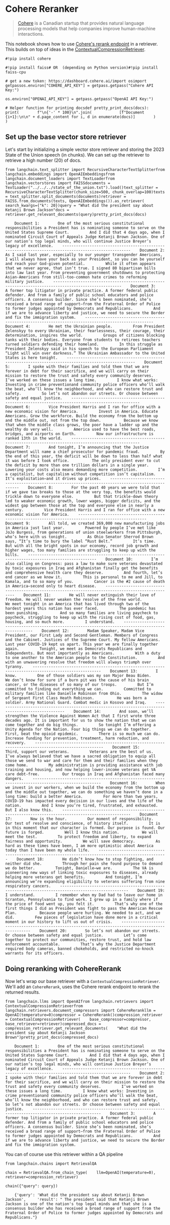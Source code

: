 Cohere Reranker
===============

> [Cohere](https://cohere.ai/about) is a Canadian startup that provides natural language processing models that help companies improve human-machine interactions.

This notebook shows how to use [Cohere's rerank endpoint](https://docs.cohere.com/docs/reranking) in a retriever. This builds on top of ideas in the [ContextualCompressionRetriever](/docs/modules/data_connection/retrievers/contextual_compression/).

    #!pip install cohere

    #!pip install faiss# OR  (depending on Python version)#!pip install faiss-cpu

    # get a new token: https://dashboard.cohere.ai/import osimport getpassos.environ["COHERE_API_KEY"] = getpass.getpass("Cohere API Key:")

    os.environ["OPENAI_API_KEY"] = getpass.getpass("OpenAI API Key:")

    # Helper function for printing docsdef pretty_print_docs(docs):    print(        f"\n{'-' * 100}\n".join(            [f"Document {i+1}:\n\n" + d.page_content for i, d in enumerate(docs)]        )    )

Set up the base vector store retriever[​](#set-up-the-base-vector-store-retriever "Direct link to Set up the base vector store retriever")
------------------------------------------------------------------------------------------------------------------------------------------

Let's start by initializing a simple vector store retriever and storing the 2023 State of the Union speech (in chunks). We can set up the retriever to retrieve a high number (20) of docs.

    from langchain.text_splitter import RecursiveCharacterTextSplitterfrom langchain.embeddings import OpenAIEmbeddingsfrom langchain.document_loaders import TextLoaderfrom langchain.vectorstores import FAISSdocuments = TextLoader("../../../state_of_the_union.txt").load()text_splitter = RecursiveCharacterTextSplitter(chunk_size=500, chunk_overlap=100)texts = text_splitter.split_documents(documents)retriever = FAISS.from_documents(texts, OpenAIEmbeddings()).as_retriever(    search_kwargs={"k": 20})query = "What did the president say about Ketanji Brown Jackson"docs = retriever.get_relevant_documents(query)pretty_print_docs(docs)

        Document 1:        One of the most serious constitutional responsibilities a President has is nominating someone to serve on the United States Supreme Court.         And I did that 4 days ago, when I nominated Circuit Court of Appeals Judge Ketanji Brown Jackson. One of our nation’s top legal minds, who will continue Justice Breyer’s legacy of excellence.    ----------------------------------------------------------------------------------------------------    Document 2:        As I said last year, especially to our younger transgender Americans, I will always have your back as your President, so you can be yourself and reach your God-given potential.         While it often appears that we never agree, that isn’t true. I signed 80 bipartisan bills into law last year. From preventing government shutdowns to protecting Asian-Americans from still-too-common hate crimes to reforming military justice.    ----------------------------------------------------------------------------------------------------    Document 3:        A former top litigator in private practice. A former federal public defender. And from a family of public school educators and police officers. A consensus builder. Since she’s been nominated, she’s received a broad range of support—from the Fraternal Order of Police to former judges appointed by Democrats and Republicans.         And if we are to advance liberty and justice, we need to secure the Border and fix the immigration system.    ----------------------------------------------------------------------------------------------------    Document 4:        He met the Ukrainian people.         From President Zelenskyy to every Ukrainian, their fearlessness, their courage, their determination, inspires the world.         Groups of citizens blocking tanks with their bodies. Everyone from students to retirees teachers turned soldiers defending their homeland.         In this struggle as President Zelenskyy said in his speech to the European Parliament “Light will win over darkness.” The Ukrainian Ambassador to the United States is here tonight.    ----------------------------------------------------------------------------------------------------    Document 5:        I spoke with their families and told them that we are forever in debt for their sacrifice, and we will carry on their mission to restore the trust and safety every community deserves.         I’ve worked on these issues a long time.         I know what works: Investing in crime preventionand community police officers who’ll walk the beat, who’ll know the neighborhood, and who can restore trust and safety.         So let’s not abandon our streets. Or choose between safety and equal justice.    ----------------------------------------------------------------------------------------------------    Document 6:        Vice President Harris and I ran for office with a new economic vision for America.         Invest in America. Educate Americans. Grow the workforce. Build the economy from the bottom up      and the middle out, not from the top down.          Because we know that when the middle class grows, the poor have a ladder up and the wealthy do very well.         America used to have the best roads, bridges, and airports on Earth.         Now our infrastructure is ranked 13th in the world.    ----------------------------------------------------------------------------------------------------    Document 7:        And tonight, I’m announcing that the Justice Department will name a chief prosecutor for pandemic fraud.         By the end of this year, the deficit will be down to less than half what it was before I took office.          The only president ever to cut the deficit by more than one trillion dollars in a single year.         Lowering your costs also means demanding more competition.         I’m a capitalist, but capitalism without competition isn’t capitalism.         It’s exploitation—and it drives up prices.    ----------------------------------------------------------------------------------------------------    Document 8:        For the past 40 years we were told that if we gave tax breaks to those at the very top, the benefits would trickle down to everyone else.         But that trickle-down theory led to weaker economic growth, lower wages, bigger deficits, and the widest gap between those at the top and everyone else in nearly a century.         Vice President Harris and I ran for office with a new economic vision for America.    ----------------------------------------------------------------------------------------------------    Document 9:        All told, we created 369,000 new manufacturing jobs in America just last year.         Powered by people I’ve met like JoJo Burgess, from generations of union steelworkers from Pittsburgh, who’s here with us tonight.         As Ohio Senator Sherrod Brown says, “It’s time to bury the label “Rust Belt.”         It’s time.         But with all the bright spots in our economy, record job growth and higher wages, too many families are struggling to keep up with the bills.    ----------------------------------------------------------------------------------------------------    Document 10:        I’m also calling on Congress: pass a law to make sure veterans devastated by toxic exposures in Iraq and Afghanistan finally get the benefits and comprehensive health care they deserve.         And fourth, let’s end cancer as we know it.         This is personal to me and Jill, to Kamala, and to so many of you.         Cancer is the #2 cause of death in America–second only to heart disease.    ----------------------------------------------------------------------------------------------------    Document 11:        He will never extinguish their love of freedom. He will never weaken the resolve of the free world.         We meet tonight in an America that has lived through two of the hardest years this nation has ever faced.         The pandemic has been punishing.         And so many families are living paycheck to paycheck, struggling to keep up with the rising cost of food, gas, housing, and so much more.         I understand.    ----------------------------------------------------------------------------------------------------    Document 12:        Madam Speaker, Madam Vice President, our First Lady and Second Gentleman. Members of Congress and the Cabinet. Justices of the Supreme Court. My fellow Americans.          Last year COVID-19 kept us apart. This year we are finally together again.         Tonight, we meet as Democrats Republicans and Independents. But most importantly as Americans.         With a duty to one another to the American people to the Constitution.         And with an unwavering resolve that freedom will always triumph over tyranny.    ----------------------------------------------------------------------------------------------------    Document 13:        I know.         One of those soldiers was my son Major Beau Biden.         We don’t know for sure if a burn pit was the cause of his brain cancer, or the diseases of so many of our troops.         But I’m committed to finding out everything we can.         Committed to military families like Danielle Robinson from Ohio.         The widow of Sergeant First Class Heath Robinson.          He was born a soldier. Army National Guard. Combat medic in Kosovo and Iraq.    ----------------------------------------------------------------------------------------------------    Document 14:        And soon, we’ll strengthen the Violence Against Women Act that I first wrote three decades ago. It is important for us to show the nation that we can come together and do big things.         So tonight I’m offering a Unity Agenda for the Nation. Four big things we can do together.          First, beat the opioid epidemic.         There is so much we can do. Increase funding for prevention, treatment, harm reduction, and recovery.    ----------------------------------------------------------------------------------------------------    Document 15:        Third, support our veterans.         Veterans are the best of us.         I’ve always believed that we have a sacred obligation to equip all those we send to war and care for them and their families when they come home.         My administration is providing assistance with job training and housing, and now helping lower-income veterans get VA care debt-free.          Our troops in Iraq and Afghanistan faced many dangers.    ----------------------------------------------------------------------------------------------------    Document 16:        When we invest in our workers, when we build the economy from the bottom up and the middle out together, we can do something we haven’t done in a long time: build a better America.         For more than two years, COVID-19 has impacted every decision in our lives and the life of the nation.         And I know you’re tired, frustrated, and exhausted.         But I also know this.    ----------------------------------------------------------------------------------------------------    Document 17:        Now is the hour.         Our moment of responsibility.         Our test of resolve and conscience, of history itself.         It is in this moment that our character is formed. Our purpose is found. Our future is forged.         Well I know this nation.          We will meet the test.         To protect freedom and liberty, to expand fairness and opportunity.         We will save democracy.         As hard as these times have been, I am more optimistic about America today than I have been my whole life.    ----------------------------------------------------------------------------------------------------    Document 18:        He didn’t know how to stop fighting, and neither did she.         Through her pain she found purpose to demand we do better.         Tonight, Danielle—we are.         The VA is pioneering new ways of linking toxic exposures to diseases, already helping more veterans get benefits.         And tonight, I’m announcing we’re expanding eligibility to veterans suffering from nine respiratory cancers.    ----------------------------------------------------------------------------------------------------    Document 19:        I understand.         I remember when my Dad had to leave our home in Scranton, Pennsylvania to find work. I grew up in a family where if the price of food went up, you felt it.         That’s why one of the first things I did as President was fight to pass the American Rescue Plan.          Because people were hurting. We needed to act, and we did.         Few pieces of legislation have done more in a critical moment in our history to lift us out of crisis.    ----------------------------------------------------------------------------------------------------    Document 20:        So let’s not abandon our streets. Or choose between safety and equal justice.         Let’s come together to protect our communities, restore trust, and hold law enforcement accountable.         That’s why the Justice Department required body cameras, banned chokeholds, and restricted no-knock warrants for its officers.

Doing reranking with CohereRerank[​](#doing-reranking-with-coherererank "Direct link to Doing reranking with CohereRerank")
---------------------------------------------------------------------------------------------------------------------------

Now let's wrap our base retriever with a `ContextualCompressionRetriever`. We'll add an `CohereRerank`, uses the Cohere rerank endpoint to rerank the returned results.

    from langchain.llms import OpenAIfrom langchain.retrievers import ContextualCompressionRetrieverfrom langchain.retrievers.document_compressors import CohereRerankllm = OpenAI(temperature=0)compressor = CohereRerank()compression_retriever = ContextualCompressionRetriever(    base_compressor=compressor, base_retriever=retriever)compressed_docs = compression_retriever.get_relevant_documents(    "What did the president say about Ketanji Jackson Brown")pretty_print_docs(compressed_docs)

        Document 1:        One of the most serious constitutional responsibilities a President has is nominating someone to serve on the United States Supreme Court.         And I did that 4 days ago, when I nominated Circuit Court of Appeals Judge Ketanji Brown Jackson. One of our nation’s top legal minds, who will continue Justice Breyer’s legacy of excellence.    ----------------------------------------------------------------------------------------------------    Document 2:        I spoke with their families and told them that we are forever in debt for their sacrifice, and we will carry on their mission to restore the trust and safety every community deserves.         I’ve worked on these issues a long time.         I know what works: Investing in crime preventionand community police officers who’ll walk the beat, who’ll know the neighborhood, and who can restore trust and safety.         So let’s not abandon our streets. Or choose between safety and equal justice.    ----------------------------------------------------------------------------------------------------    Document 3:        A former top litigator in private practice. A former federal public defender. And from a family of public school educators and police officers. A consensus builder. Since she’s been nominated, she’s received a broad range of support—from the Fraternal Order of Police to former judges appointed by Democrats and Republicans.         And if we are to advance liberty and justice, we need to secure the Border and fix the immigration system.

You can of course use this retriever within a QA pipeline

    from langchain.chains import RetrievalQA

    chain = RetrievalQA.from_chain_type(    llm=OpenAI(temperature=0), retriever=compression_retriever)

    chain({"query": query})

        {'query': 'What did the president say about Ketanji Brown Jackson',     'result': " The president said that Ketanji Brown Jackson is one of the nation's top legal minds and that she is a consensus builder who has received a broad range of support from the Fraternal Order of Police to former judges appointed by Democrats and Republicans."}